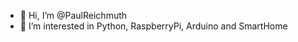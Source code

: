 - 👋 Hi, I’m @PaulReichmuth
- 👀 I’m interested in Python, RaspberryPi, Arduino and SmartHome

<!---
PaulReichmuth/PaulReichmuth is a ✨ special ✨ repository because its `README.md` (this file) appears on your GitHub profile.
You can click the Preview link to take a look at your changes.
--->
